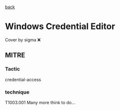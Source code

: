 [back](../index.md)
# Windows Credential Editor
Cover by sigma :x: 
## MITRE
### Tactic
credential-access
### technique
T1003.001
Many more think to do...
